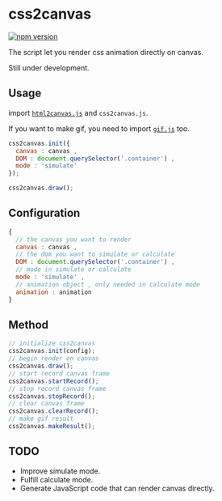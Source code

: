 # css2canvas
[![npm version](https://img.shields.io/npm/v/css2canvas.svg?style=flat-square)](https://www.npmjs.com/package/css2canvas)

The script let you render css animation directly on canvas.

Still under development.
## Usage
import [`html2canvas.js`](https://github.com/niklasvh/html2canvas) and `css2canvas.js`.  

If you want to make gif, you need to import [`gif.js`](https://github.com/jnordberg/gif.js) too.
```javascript
css2canvas.init({
  canvas : canvas ,
  DOM : document.querySelector('.container') ,
  mode : 'simulate'
});

css2canvas.draw();
```

## Configuration 
```javascript
{
  // the canvas you want to render
  canvas : canvas ,
  // the dom you want to simulate or calculate
  DOM : document.querySelector('.container') ,
  // mode in simulate or calculate
  mode : 'simulate' ,
  // animation object , only needed in calculate mode
  animation : animation 
}
```
## Method
```javascript
// initialize css2canvas
css2canvas.init(config);
// begin render on canvas
css2canvas.draw();
// start record canvas frame
css2canvas.startRecord();
// stop record canvas frame
css2canvas.stopRecord();
// clear canvas frame
css2canvas.clearRecord();
// make gif result
css2canvas.makeResult();
```

## TODO
* Improve simulate mode.
* Fulfill calculate mode.
* Generate JavaScript code that can render canvas directly.

